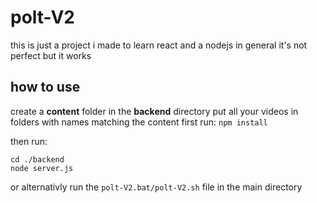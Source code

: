 # polt-V2

this is just a project i made to learn react and a nodejs in general
it's not perfect but it works

## how to use

create a **content** folder in the **backend** directory
put all your videos in folders with names matching the content
first run:
`npm install`

then run: 
```
cd ./backend
node server.js
```

or alternativly run the `polt-V2.bat/polt-V2.sh` file in the main directory

